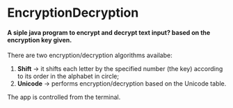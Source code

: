 # EncryptionDecryption

#### A siple java program to encrypt and decrypt text input? based on the encryption key given.
There are two encryption/decryption algorithms availabe:

1. **Shift** -> it shifts each letter by the specified number (the key) according to its order in the alphabet in circle;
2. **Unicode** -> performs encryption/decryption based on the Unicode table.

The app is controlled from the terminal.
